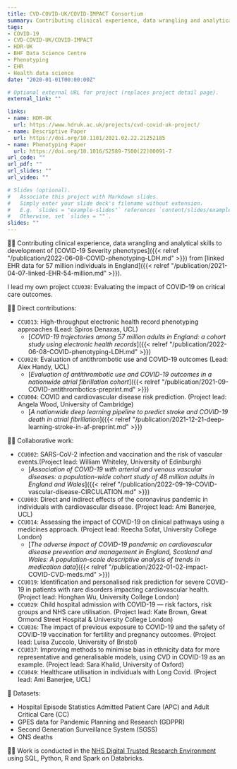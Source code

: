```yaml
---
title: CVD-COVID-UK/COVID-IMPACT Consortium
summary: Contributing clinical experience, data wrangling and analytical skills to development of COVID-19 Severity phenotypes from linked EHR data for 54 million patients in England.
tags:
- COVID-19
- CVD-COVID-UK/COVID-IMPACT
- HDR-UK
- BHF Data Science Centre
- Phenotyping
- EHR
- Health data science
date: "2020-01-01T00:00:00Z"

# Optional external URL for project (replaces project detail page).
external_link: ""

links:
- name: HDR-UK
  url: https://www.hdruk.ac.uk/projects/cvd-covid-uk-project/
- name: Descriptive Paper
  url: https://doi.org/10.1101/2021.02.22.21252185
- name: Phenotyping Paper
  url: https://doi.org/10.1016/S2589-7500(22)00091-7
url_code: ""
url_pdf: ""
url_slides: ""
url_video: ""

# Slides (optional).
#   Associate this project with Markdown slides.
#   Simply enter your slide deck's filename without extension.
#   E.g. `slides = "example-slides"` references `content/slides/example-slides.md`.
#   Otherwise, set `slides = ""`.
slides: ""
---
```

👨‍⚕️ Contributing clinical experience, data wrangling and analytical skills to development of [COVID-19 Severity phenotypes]({{< relref "/publication/2022-06-08-COVID-phenotyping-LDH.md" >}}) from [linked EHR data for 57 million individuals in England]({{< relref "/publication/2021-04-07-linked-EHR-54-million.md" >}}).  

I lead my own project `CCU038`: Evaluating the impact of COVID-19 on critical care outcomes.  


👨‍💻 Direct contributions:

* `CCU013`: High-throughput electronic health record phenotyping approaches (Lead: Spiros Denaxas, UCL)  
  * [*COVID-19 trajectories among 57 million adults in England: a cohort study using electronic health records*]({{< relref "/publication/2022-06-08-COVID-phenotyping-LDH.md" >}})    
* `CCU020`: Evaluation of antithrombotic use and COVID-19 outcomes (Lead: Alex Handy, UCL)  
  * [*Evaluation of antithrombotic use and COVID-19 outcomes in a nationwide atrial fibrillation cohort*]({{< relref "/publication/2021-09-COVID-antithrombotics-preprint.md" >}})  
* `CCU004`: COVID and cardiovascular disease risk prediction. (Project lead: Angela Wood, University of Cambridge)  
  * [*A nationwide deep learning pipeline to predict stroke and COVID-19 death in atrial fibrillation*]({{< relref "/publication/2021-12-21-deep-learning-stroke-in-af-preprint.md" >}})

👨‍💼 Collaborative work:  

* `CCU002`: SARS-CoV-2 infection and vaccination and the risk of vascular events.(Project lead: William Whiteley, University of Edinburgh)  
  * [*Association of COVID-19 with arterial and venous vascular diseases: a population-wide cohort study of 48 million adults in England and Wales*]({{< relref "/publication/2022-09-19-COVID-vascular-disease-CIRCULATION.md" >}})  
* `CCU003`: Direct and indirect effects of the coronavirus pandemic in individuals with cardiovascular disease. (Project lead: Ami Banerjee, UCL)  
* `CCU014`: Assessing the impact of COVlD-19 on clinical pathways using a medicines approach. (Project lead: Reecha Sofat, University College London)  
  * [*The adverse impact of COVID-19 pandemic on cardiovascular disease prevention and management in England, Scotland and Wales: A population-scale descriptive analysis of trends in medication data*]({{< relref "/publication/2022-01-02-impact-COVID-CVD-meds.md" >}})
* `CCU019`: Identification and personalised risk prediction for severe COVID-19 in patients with rare disorders impacting cardiovascular health. (Project lead: Honghan Wu, University College London)  
* `CCU029`: Child hospital admission with COVID-19 — risk factors, risk groups and NHS care utilisation. (Project lead: Kate Brown, Great Ormond Street Hospital & University College London)  
* `CCU036`: The impact of previous exposure to COVlD-19 and the safety of COVID-19 vaccination for fertility and pregnancy outcomes. (Project lead: Luisa Zuccolo, University of Bristol)  
* `CCU037`: Improving methods to minimise bias in ethnicity data for more representative and generalisable models, using CVD in COVID-19 as an example. (Project lead: Sara Khalid, University of Oxford)
* `CCU049`: Healthcare utilisation in individuals with Long Covid. (Project lead: Ami Banerjee, UCL)

🏥 Datasets:

* Hospital Episode Statistics Admitted Patient Care (APC) and Adult Critical Care (CC)
* GPES data for Pandemic Planning and Research (GDPPR)
* Second Generation Surveillance System (SGSS)
* ONS deaths

👨‍💻 Work is conducted in the [NHS Digital Trusted Research Environment](https://digital.nhs.uk/coronavirus/coronavirus-data-services-updates/trusted-research-environment-service-for-england) using SQL, Python, R and Spark on Databricks.
